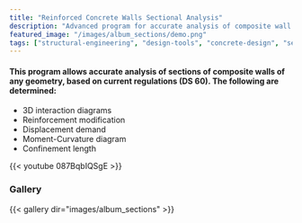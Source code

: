 ```yaml
---
title: "Reinforced Concrete Walls Sectional Analysis"
description: "Advanced program for accurate analysis of composite wall sections with 3D interaction diagrams, reinforcement modification, and moment-curvature analysis."
featured_image: "/images/album_sections/demo.png"
tags: ["structural-engineering", "design-tools", "concrete-design", "section-analysis", "walls"]
---
```


#### This program allows accurate analysis of sections of composite walls of any geometry, based on current regulations (DS 60). The following are determined:

- 3D interaction diagrams  
- Reinforcement modification  
- Displacement demand  
- Moment-Curvature diagram  
- Confinement length

{{< youtube 087BqbIQSgE >}}

### Gallery

{{< gallery dir="images/album_sections" >}}
